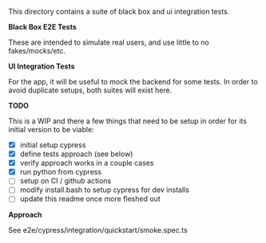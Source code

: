 This directory contains a suite of black box and ui integration tests.

**Black Box E2E Tests**

These are intended to simulate real users, and use little to no fakes/mocks/etc.

**UI Integration Tests**

For the app, it will be useful to mock the backend for some tests. In order to avoid duplicate setups, both suites will exist here.

**TODO**

This is a WIP and there a few things that need to be setup in order for its initial version to be viable:

 - [x] initial setup cypress
 - [x] define tests approach (see below)
 - [x] verify approach works in a couple cases
 - [x] run python from cypress
 - [ ] setup on CI / github actions
 - [ ] modify install.bash to setup cypress for dev installs
 - [ ] update this readme once more fleshed out

 **Approach**

See e2e/cypress/integration/quickstart/smoke.spec.ts